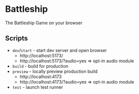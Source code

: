 # Battleship

The Battleship Game on your browser

## Scripts

- `dev`/`start` - start dev server and open browser
  - http://localhost:5173/
  - http://localhost:5173/?audio=yes => opt-in audio module
- `build` - build for production
- `preview` - locally preview production build
  - http://localhost:4173
  - http://localhost:4173/?audio=yes => opt-in audio module
- `test` - launch test runner

